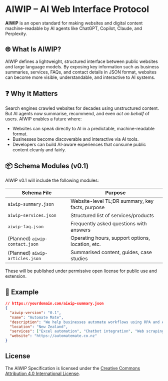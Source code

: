 # AIWIP – AI Web Interface Protocol

**AIWIP** is an open standard for making websites and digital content machine-readable by AI agents like ChatGPT, Copilot, Claude, and Perplexity.

## 🌐 What Is AIWIP?

AIWIP defines a lightweight, structured interface between public websites and large language models. By exposing key information such as business summaries, services, FAQs, and contact details in JSON format, websites can become more visible, understandable, and interactive to AI systems.

## ❓ Why It Matters

Search engines crawled websites for decades using unstructured content. But AI agents now summarise, recommend, and even *act on behalf* of users. AIWIP enables a future where:

- Websites can speak directly to AI in a predictable, machine-readable format.
- Businesses become discoverable and interactive via AI tools.
- Developers can build AI-aware experiences that consume public content cleanly and fairly.

## 📦 Schema Modules (v0.1)

AIWIP v0.1 will include the following modules:

| Schema File | Purpose |
|-------------|---------|
| `aiwip-summary.json` | Website-level TL;DR summary, key facts, purpose |
| `aiwip-services.json` | Structured list of services/products |
| `aiwip-faq.json` | Frequently asked questions with answers |
| (Planned) `aiwip-contact.json` | Operating hours, support options, location, etc. |
| (Planned) `aiwip-articles.json` | Summarised content, guides, case studies |

These will be published under permissive open license for public use and extension.

## 🧪 Example

```json
// https://yourdomain.com/aiwip-summary.json
{
  "aiwip-version": "0.1",
  "name": "Automate Mate",
  "description": "We help businesses automate workflows using RPA and AI.",
  "location": "New Zealand",
  "services": ["Excel automation", "Chatbot integration", "Web scraping"],
  "website": "https://automatemate.co.nz"
}
```

## License

The AIWIP Specification is licensed under the [Creative Commons Attribution 4.0 International License](https://creativecommons.org/licenses/by/4.0/).

